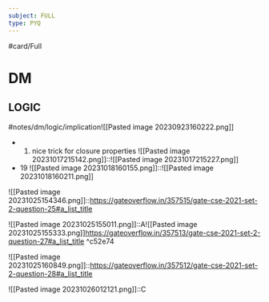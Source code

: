 ```yaml
---
subject: FULL
type: PYQ
---
```

#card/Full
# DM
## LOGIC
#notes/dm/logic/implication![[Pasted image 20230923160222.png]] 
- 1. nice trick for closure properties ![[Pasted image 20231017215142.png]]::![[Pasted image 20231017215227.png]] <!--SR:!2023-10-27,4,270-->
- 19 ![[Pasted image 20231018160155.png]]::![[Pasted image 20231018160211.png]] <!--SR:!2023-10-27,4,270-->

![[Pasted image 20231025154346.png]]::https://gateoverflow.in/357515/gate-cse-2021-set-2-question-25#a_list_title

![[Pasted image 20231025155011.png]]::A![[Pasted image 20231025155333.png]]https://gateoverflow.in/357513/gate-cse-2021-set-2-question-27#a_list_title ^c52e74

![[Pasted image 20231025160849.png]]::https://gateoverflow.in/357512/gate-cse-2021-set-2-question-28#a_list_title

![[Pasted image 20231026012121.png]]::C


